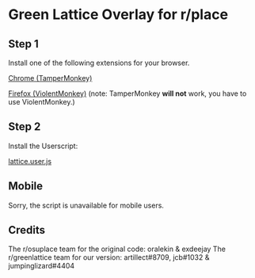 # Green Lattice Overlay for r/place



## Step 1

Install one of the following extensions for your browser.

[Chrome (TamperMonkey)](https://chrome.google.com/webstore/detail/tampermonkey/dhdgffkkebhmkfjojejmpbldmpobfkfo?hl=en)

[Firefox (ViolentMonkey)](https://addons.mozilla.org/en-US/firefox/addon/violentmonkey/) (note: TamperMonkey __will not__ work, you have to use ViolentMonkey.)

## Step 2

Install the Userscript:

[lattice.user.js](https://raw.githubusercontent.com/jcb1032/greenlattice-place/main/lattice.user.js)



## Mobile

Sorry, the script is unavailable for mobile users.



## Credits

The r/osuplace team for the original code: oralekin & exdeejay
The r/greenlattice team for our version: artillect#8709, jcb#1032 & jumpinglizard#4404
